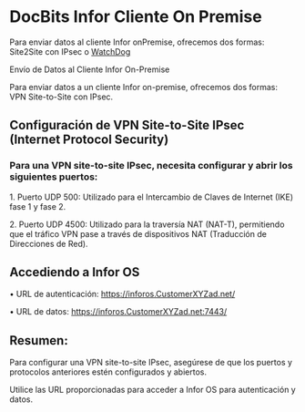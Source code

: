 # DocBits Infor Cliente On Premise

Para enviar datos al cliente Infor onPremise, ofrecemos dos formas: Site2Site con IPsec o [WatchDog](../end-user-section/how-to-import-documents/watchdog.md)

Envío de Datos al Cliente Infor On-Premise

Para enviar datos a un cliente Infor on-premise, ofrecemos dos formas: VPN Site-to-Site con IPsec.

## Configuración de VPN Site-to-Site IPsec (Internet Protocol Security)

### Para una VPN site-to-site IPsec, necesita configurar y abrir los siguientes puertos:

1\. Puerto UDP 500: Utilizado para el Intercambio de Claves de Internet (IKE) fase 1 y fase 2.

2\. Puerto UDP 4500: Utilizado para la traversía NAT (NAT-T), permitiendo que el tráfico VPN pase a través de dispositivos NAT (Traducción de Direcciones de Red).

## Accediendo a Infor OS

• URL de autenticación: https://inforos.CustomerXYZad.net/

• URL de datos: https://inforos.CustomerXYZad.net:7443/

## Resumen:

Para configurar una VPN site-to-site IPsec, asegúrese de que los puertos y protocolos anteriores estén configurados y abiertos.

Utilice las URL proporcionadas para acceder a Infor OS para autenticación y datos.
